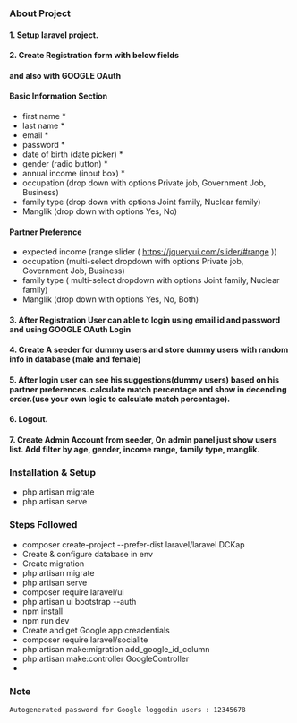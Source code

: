 ### About Project

#### 1. Setup laravel project.
#### 2. Create Registration form with below fields 
#### and also with GOOGLE OAuth

#### Basic Information Section
- first name *
- last name *
- email *
- password *
- date of birth (date picker) * 
- gender (radio button) *
- annual income (input box) *
- occupation (drop down with options Private job, Government Job, Business)
- family type (drop down with options Joint family, Nuclear family)
- Manglik  (drop down with options Yes, No)
     
#### Partner Preference 
- expected income (range slider ( https://jqueryui.com/slider/#range  ))
- occupation (multi-select dropdown with options Private job, Government Job, Business) 
- family type ( multi-select dropdown with options Joint family, Nuclear family)  
- Manglik  (drop down with options Yes, No, Both)

#### 3. After Registration User can able to login  using email id and password and using GOOGLE OAuth Login
#### 4. Create A seeder for dummy users and store dummy users with random info in database (male and female) 
#### 5. After login user can see his suggestions(dummy users) based on his partner preferences. calculate match percentage and show in decending order.(use your own logic to calculate match percentage).
#### 6. Logout.
#### 7. Create Admin Account from seeder, On admin panel just show users list. Add filter by age, gender, income range, family type, manglik.

### Installation & Setup

 - php artisan migrate
 - php artisan serve


### Steps Followed
 - composer create-project --prefer-dist laravel/laravel DCKap
 - Create & configure database in env
 - Create migration
 - php artisan migrate
 - php artisan serve
 - composer require laravel/ui
 - php artisan ui bootstrap --auth
 - npm install
 - npm run dev
 - Create and get Google app creadentials
 - composer require laravel/socialite
 - php artisan make:migration add_google_id_column
 - php artisan make:controller GoogleController
 - 

 ### Note
    Autogenerated password for Google loggedin users : 12345678